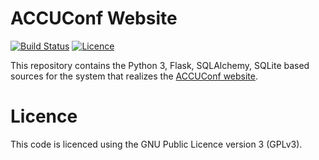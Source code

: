 # ACCUConf Website

[![Build Status](https://travis-ci.org/ACCUConf/accuconfweb.svg?branch=master)](https://travis-ci.org/ACCUConf/accuconfweb)
[![Licence](https://img.shields.io/badge/license-GPL_3-green.svg)](https://www.gnu.org/licenses/gpl-3.0.txt)

This repository contains the Python 3, Flask, SQLAlchemy, SQLite based sources for the system that realizes
the [ACCUConf website](http://conference.accu.org).

# Licence

This code is licenced using the GNU Public Licence version 3 (GPLv3).

